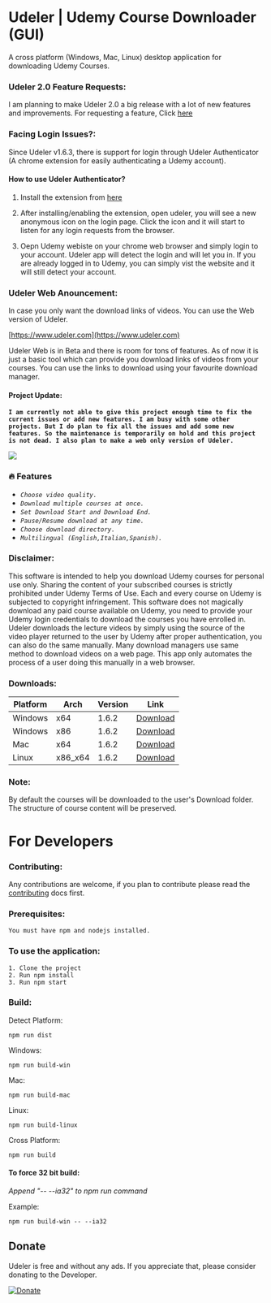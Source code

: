 # Udeler | Udemy Course Downloader (GUI)
A cross platform (Windows, Mac, Linux) desktop application for downloading Udemy Courses.

### Udeler 2.0 Feature Requests:
I am planning to make Udeler 2.0 a big release with a lot of new features and improvements. For requesting a feature, Click [here](https://github.com/FaisalUmair/udemy-downloader-gui/issues/172)


### Facing Login Issues?:
Since Udeler v1.6.3, there is support for login through Udeler Authenticator (A chrome extension for easily authenticating a Udemy account).

#### How to use Udeler Authenticator?
1. Install the extension from [here](https://chrome.google.com/webstore/detail/udeler-authenticator/opfpmfccfeapffpepeldbcpmkieepgib)

2. After installing/enabling the extension, open udeler, you will see a new anonymous icon on the login page. Click the icon and it will start to listen for any login requests from the browser.

3. Oepn Udemy webiste on your chrome web browser and simply login to your account. Udeler app will detect the login and will let you in. If you are already logged in to Udemy, you can simply vist the website and it will still detect your account.


### Udeler Web Anouncement:
In case you only want the download links of videos. You can use the Web version of Udeler.

[https://www.udeler.com](https://www.udeler.com)

Udeler Web is in Beta and there is room for tons of features. As of now it is just a basic tool which can provide you download links of videos from your courses. You can use the links to download using your favourite download manager.

#### Project Update: 
__`I am currently not able to give this project enough time to fix the current issues or add new features. I am busy with some other projects. But I do plan to fix all the issues and add some new features. So the maintenance is temporarily on hold and this project is not dead. I also plan to make a web only version of Udeler.`__

![](https://i.imgur.com/nsaAgDU.gif)

### :fire: Features
* _`Choose video quality.`_
* _`Download multiple courses at once.`_
* _`Set Download Start and Download End.`_
* _`Pause/Resume download at any time.`_
* _`Choose download directory.`_
* _`Multilingual (English,Italian,Spanish).`_

### Disclaimer: 
This software is intended to help you download Udemy courses for personal use only. Sharing the content of your subscribed courses is strictly prohibited under Udemy Terms of Use. Each and every course on Udemy is subjected to copyright infringement. 
This software does not magically download any paid course available on Udemy, you need to provide your Udemy login credentials to download the courses you have enrolled in. Udeler downloads the lecture videos by simply using the source of the video player returned to the user by Udemy after proper authentication, you can also do the same manually. Many download managers use same method to download videos on a web page. This app only automates the process of a user doing this manually in a web browser. 

### Downloads:

| Platform | Arch | Version | Link|
| --- | --- | --- | --- |
| Windows | x64 | 1.6.2 | [Download](https://github.com/FaisalUmair/udemy-downloader-gui/releases/download/v1.6.2/Udeler-Setup-1.6.2-windows-x64.exe)|
| Windows | x86 | 1.6.2 | [Download](https://github.com/FaisalUmair/udemy-downloader-gui/releases/download/v1.6.2/Udeler-Setup-1.6.2-windows-x86.exe)|
| Mac | x64 | 1.6.2 | [Download](https://github.com/FaisalUmair/udemy-downloader-gui/releases/download/v1.6.2/Udeler-1.6.2-mac.zip)|
| Linux | x86_x64 | 1.6.2 | [Download](https://github.com/FaisalUmair/udemy-downloader-gui/releases/download/v1.6.2/Udeler-1.6.2-linux-x86_x64.AppImage)|

### Note: 
By default the courses will be downloaded to the user's Download folder. The structure of course content will be preserved.

# For Developers

### Contributing:
Any contributions are welcome, if you plan to contribute please read the [contributing](https://github.com/FaisalUmair/udemy-downloader-gui/blob/master/CONTRIBUTING.md) docs first.

### Prerequisites:
```
You must have npm and nodejs installed.
```
### To use the application:
``` 
1. Clone the project
2. Run npm install 
3. Run npm start
```
### Build:
Detect Platform:
``` 
npm run dist
``` 
Windows:
``` 
npm run build-win
``` 
Mac:
``` 
npm run build-mac
``` 
Linux:
``` 
npm run build-linux
``` 
Cross Platform:
``` 
npm run build
``` 
#### To force 32 bit build:
*Append "-- --ia32" to npm run command*

Example:
``` 
npm run build-win -- --ia32
```

## Donate
Udeler is free and without any ads. If you appreciate that, please consider donating to the Developer.

[![Donate](https://raw.githubusercontent.com/FaisalUmair/udemy-downloader-gui/master/assets/images/donate.png)](https://www.paypal.me/UdelerDonate)
